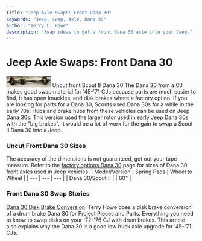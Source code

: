 ```yaml
---
title: "Jeep Axle Swaps: Front Dana 30"
keywords: "Jeep, swap, Axle, Dana 30"
author: "Terry L. Howe"
description: "Swap ideas to get a front Dana 30 axle into your Jeep."
---
```


# Jeep Axle Swaps: Front Dana 30
[![Uncut Scout II Dana 30](sd30t.jpg)](sd30.jpg)
Uncut front Scout II Dana 30
The Dana 30 from a CJ makes good swap material for '45-'71 CJs
because parts are much easier to find, it has open knuckles,
and disk brakes where a factory option.
If you are looking for parts for a Dana 30, Scouts used Dana 30s
for a while in the early 70s.  Hubs and brake hubs from these
vehicles can be used on Jeep Dana 30s.  This version used the
larger rotor used in early Jeep Dana 30s with the "big brakes".
It would be a lot of work for the gain to swap a Scout II Dana 30
into a Jeep.
### Uncut Front Dana 30 Sizes
The accuracy of the dimensions is not guaranteed, get out your tape
measure.  Refer to the [factory
options Dana 30](/axle/d30.html) page for sizes of Dana 30 front axles used
in Jeep vehicles.
| Model/Version | Spring Pads | Wheel to Wheel |
| --- | --- | --- |
| Dana 30/Scout II |  | 60" |

### Front Dana 30 Swap Stories
[Dana 30 Disk Brake Conversion](http://www.4x4wire.com/jeep/projects/pieces/front/):
Terry Howe does a disk brake conversion of a drum brake Dana 30 for
Project Pieces and Parts.  Everything you need to know to swap disks
on your '72-'76 CJ with drum brakes.  This article also explains why
the Dana 30 is a good low buck axle upgrade for '45-'71 CJs.